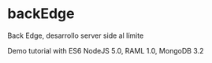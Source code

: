 # backEdge
Back Edge, desarrollo server side al límite

Demo tutorial with ES6 NodeJS 5.0, RAML 1.0, MongoDB 3.2


